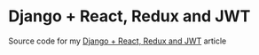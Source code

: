 # Django + React, Redux and JWT

Source code for my [Django + React, Redux and JWT](https://dev.to/c_v_ya/django-react-redux-and-jwt-3jn4) article
